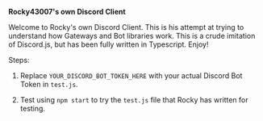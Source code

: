 **Rocky43007's own Discord Client**

Welcome to Rocky's own Discord Client. This is his attempt at trying to understand how Gateways and Bot libraries work. This is a crude imitation of Discord.js, but has been fully written in Typescript. Enjoy!


Steps:

1. Replace `YOUR_DISCORD_BOT_TOKEN_HERE` with your actual Discord Bot Token in `test.js`.

2. Test using `npm start` to try the `test.js` file that Rocky has written for testing.